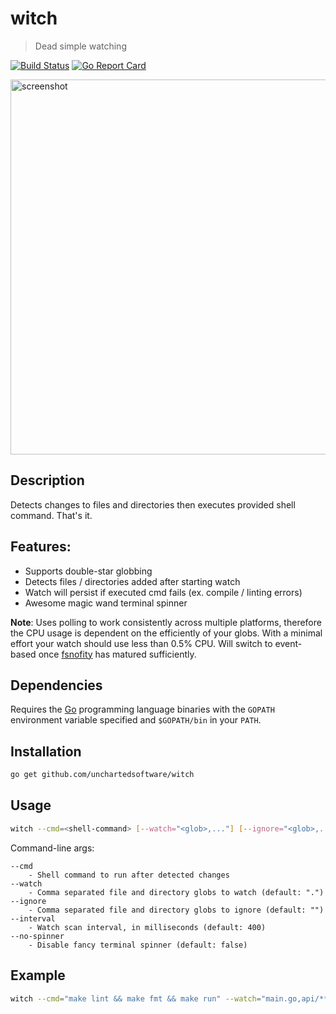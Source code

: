 # witch

> Dead simple watching

[![Build Status](https://travis-ci.org/unchartedsoftware/witch.svg?branch=master)](https://travis-ci.org/unchartedsoftware/witch)
[![Go Report Card](https://goreportcard.com/badge/github.com/unchartedsoftware/witch)](https://goreportcard.com/report/github.com/unchartedsoftware/witch)

<img width="600" src="https://rawgit.com/unchartedsoftware/witch/master/screenshot.gif" alt="screenshot" />

## Description

Detects changes to files and directories then executes provided shell command. That's it.

## Features:
- Supports double-star globbing
- Detects files / directories added after starting watch
- Watch will persist if executed cmd fails (ex. compile / linting errors)
- Awesome magic wand terminal spinner

**Note**: Uses polling to work consistently across multiple platforms, therefore the CPU usage is dependent on the efficiently of your globs. With a minimal effort your watch should use less than 0.5% CPU. Will switch to event-based once [fsnofity](https://github.com/fsnotify/fsnotify) has matured sufficiently.

## Dependencies

Requires the [Go](https://golang.org/) programming language binaries with the `GOPATH` environment variable specified and `$GOPATH/bin` in your `PATH`.

## Installation

```bash
go get github.com/unchartedsoftware/witch
```

## Usage

```bash
witch --cmd=<shell-command> [--watch="<glob>,..."] [--ignore="<glob>,..."] [--interval=<milliseconds>]
```

Command-line args:

```
--cmd
	- Shell command to run after detected changes
--watch
	- Comma separated file and directory globs to watch (default: ".")
--ignore
	- Comma separated file and directory globs to ignore (default: "")
--interval
	- Watch scan interval, in milliseconds (default: 400)
--no-spinner
	- Disable fancy terminal spinner (default: false)
```

## Example

```bash
witch --cmd="make lint && make fmt && make run" --watch="main.go,api/**/*.go"
```
